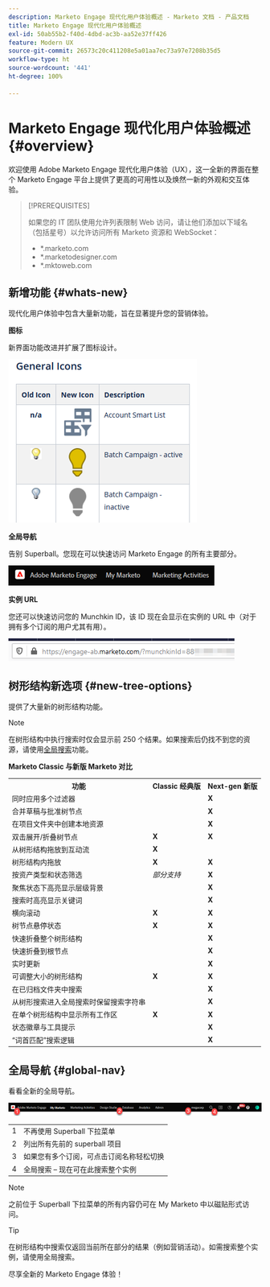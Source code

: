 ```yaml
---
description: Marketo Engage 现代化用户体验概述 - Marketo 文档 - 产品文档
title: Marketo Engage 现代化用户体验概述
exl-id: 50ab55b2-f40d-4dbd-ac3b-aa52e37ff426
feature: Modern UX
source-git-commit: 26573c20c411208e5a01aa7ec73a97e7208b35d5
workflow-type: ht
source-wordcount: '441'
ht-degree: 100%

---
```


# Marketo Engage 现代化用户体验概述 {#overview}

欢迎使用 Adobe Marketo Engage 现代化用户体验（UX），这一全新的界面在整个 Marketo Engage 平台上提供了更高的可用性以及焕然一新的外观和交互体验。

>[!PREREQUISITES]
>
>如果您的 IT 团队使用允许列表限制 Web 访问，请让他们添加以下域名（包括星号）以允许访问所有 Marketo 资源和 WebSocket：
>
>* *.marketo.com
>* *.marketodesigner.com
>* *.mktoweb.com

## 新增功能 {#whats-new}

现代化用户体验中包含大量新功能，旨在显著提升您的营销体验。

**图标**

新界面功能改进并扩展了图标设计。

![](assets/overview-2.png)

**全局导航**

告别 Superball。您现在可以快速访问 Marketo Engage 的所有主要部分。

![](assets/overview-5.png)

**实例 URL**

您还可以快速访问您的 Munchkin ID，该 ID 现在会显示在实例的 URL 中（对于拥有多个订阅的用户尤其有用）。

![](assets/overview-6.png)

## 树形结构新选项 {#new-tree-options}

提供了大量新的树形结构功能。

>[!NOTE]
>
>在树形结构中执行搜索时仅会显示前 250 个结果。如果搜索后仍找不到您的资源，请使用[全局搜索](/help/marketo/product-docs/marketo-engage-modern-ux/using-the-global-search.md)功能。

**Marketo Classic 与新版 Marketo 对比**

<table>
 <tbody>
  <tr>
   <th>功能</th>
   <th>Classic 经典版</th>
   <th>Next-gen 新版</th>
  </tr>
  <tr>
   <td>同时应用多个过滤器</td>
   <td></td>
   <td><strong>X</strong></td>
  </tr>
  <tr>
   <td>合并草稿与批准树节点</td>
   <td></td>
   <td><strong>X</strong></td>
  </tr>
  <tr>
   <td>在项目文件夹中创建本地资源</td>
   <td></td>
   <td><strong>X</strong></td>
  </tr>
  <tr>
   <td>双击展开/折叠树节点</td>
   <td><strong>X</strong></td>
   <td><strong>X</strong></td>
  </tr>
  <tr>
   <td>从树形结构拖放到互动流</td>
   <td><strong>X</strong></td>
   <td></td>
  </tr>
  <tr>
   <td>树形结构内拖放</td>
   <td><strong>X</strong></td>
   <td><strong>X</strong></td>
  </tr>
  <tr>
   <td>按资产类型和状态筛选</td>
   <td><i>部分支持</i></td>
   <td><strong>X</strong></td>
  </tr>
  <tr>
   <td>聚焦状态下高亮显示层级背景</td>
   <td></td>
   <td><strong>X</strong></td>
  </tr>
  <tr>
   <td>搜索时高亮显示关键词</td>
   <td></td>
   <td><strong>X</strong></td>
  </tr>
  <tr>
   <td>横向滚动</td>
   <td><strong>X</strong></td>
   <td><strong>X</strong></td>
  </tr>
  <tr>
   <td>树节点悬停状态</td>
   <td><strong>X</strong></td>
   <td><strong>X</strong></td>
  </tr>
  <tr>
   <td>快速折叠整个树形结构</td>
   <td></td>
   <td><strong>X</strong></td>
  </tr>
  <tr>
   <td>快速折叠到根节点</td>
   <td></td>
   <td><strong>X</strong></td>
  </tr>
  <tr>
   <td>实时更新</td>
   <td></td>
   <td><strong>X</strong></td>
  </tr>
  <tr>
   <td>可调整大小的树形结构</td>
   <td><strong>X</strong></td>
   <td><strong>X</strong></td>
  </tr>
  <tr>
   <td>在已归档文件夹中搜索</td>
   <td></td>
   <td><strong>X</strong></td>
  </tr>
  <tr>
   <td>从树形搜索进入全局搜索时保留搜索字符串</td>
   <td></td>
   <td><strong>X</strong></td>
  </tr>
  <tr>
   <td>在单个树形结构中显示所有工作区</td>
   <td><strong>X</strong></td>
   <td><strong>X</strong></td>
  </tr>
  <tr>
   <td>状态徽章与工具提示</td>
   <td></td>
   <td><strong>X</strong></td>
  </tr>
  <tr>
   <td>“词首匹配”搜索逻辑</td>
   <td></td>
   <td><strong>X</strong></td>
  </tr>
 </tbody>
</table>

## 全局导航 {#global-nav}

看看全新的全局导航。

![](assets/overview-7.png)

<table>
 <tbody>
  <tr>
   <td>1</td>
   <td>不再使用 Superball 下拉菜单</td>
  </tr>
  <tr>
   <td>2</td>
   <td>列出所有先前的 superball 项目</td>
  </tr>
  <tr>
  <tr>
   <td>3</td>
   <td>如果您有多个订阅，可点击订阅名称轻松切换</td>
  </tr>
  <tr>
   <td>4</td>
   <td>全局搜索 – 现在可在此搜索整个实例</td>
  </tr>
 </tbody>
</table>

>[!NOTE]
>
>之前位于 Superball 下拉菜单的所有内容仍可在 My Marketo 中以磁贴形式访问。

>[!TIP]
>
>在树形结构中搜索仅返回当前所在部分的结果（例如营销活动）。如需搜索整个实例，请使用全局搜索。

尽享全新的 Marketo Engage 体验！

